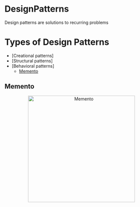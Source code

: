 # DesignPatterns
Design patterns are solutions to recurring problems
# Types of Design Patterns
 
* [Creational patterns]
* [Structural patterns]
* [Behavioral patterns]
  * [Memento](#memento)

## Memento
<p align="center">
  <img src="https://refactoring.guru/images/patterns/diagrams/memento/structure1.png" width="350" alt="Memento">
</p>
